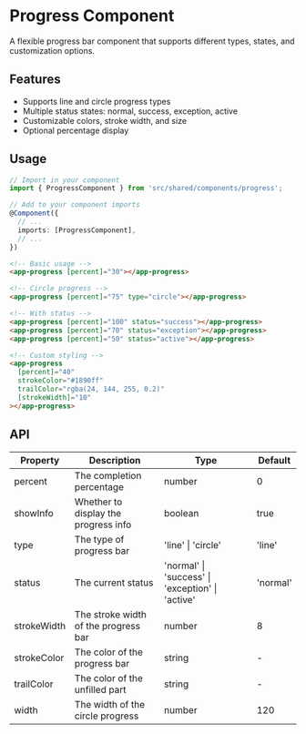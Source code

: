 # Progress Component

A flexible progress bar component that supports different types, states, and customization options.

## Features

- Supports line and circle progress types
- Multiple status states: normal, success, exception, active
- Customizable colors, stroke width, and size
- Optional percentage display

## Usage

```typescript
// Import in your component
import { ProgressComponent } from 'src/shared/components/progress';

// Add to your component imports
@Component({
  // ...
  imports: [ProgressComponent],
  // ...
})
```

```html
<!-- Basic usage -->
<app-progress [percent]="30"></app-progress>

<!-- Circle progress -->
<app-progress [percent]="75" type="circle"></app-progress>

<!-- With status -->
<app-progress [percent]="100" status="success"></app-progress>
<app-progress [percent]="70" status="exception"></app-progress>
<app-progress [percent]="50" status="active"></app-progress>

<!-- Custom styling -->
<app-progress 
  [percent]="40" 
  strokeColor="#1890ff" 
  trailColor="rgba(24, 144, 255, 0.2)"
  [strokeWidth]="10"
></app-progress>
```

## API

| Property | Description | Type | Default |
| --- | --- | --- | --- |
| percent | The completion percentage | number | 0 |
| showInfo | Whether to display the progress info | boolean | true |
| type | The type of progress bar | 'line' \| 'circle' | 'line' |
| status | The current status | 'normal' \| 'success' \| 'exception' \| 'active' | 'normal' |
| strokeWidth | The stroke width of the progress bar | number | 8 |
| strokeColor | The color of the progress bar | string | - |
| trailColor | The color of the unfilled part | string | - |
| width | The width of the circle progress | number | 120 |